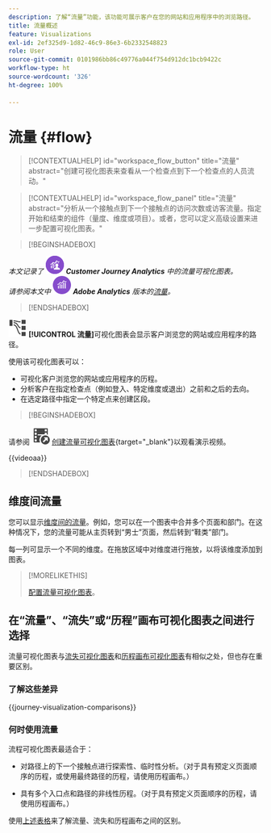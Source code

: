 ```yaml
---
description: 了解“流量”功能，该功能可展示客户在您的网站和应用程序中的浏览路径。
title: 流量概述
feature: Visualizations
exl-id: 2ef325d9-1d82-46c9-86e3-6b2332548823
role: User
source-git-commit: 0101986bb86c49776a044f754d912dc1bcb9422c
workflow-type: ht
source-wordcount: '326'
ht-degree: 100%

---
```


# 流量 {#flow}

<!-- markdownlint-disable MD034 -->

>[!CONTEXTUALHELP]
>id="workspace_flow_button"
>title="流量"
>abstract="创建可视化图表来查看从一个检查点到下一个检查点的人员流动。"

>[!CONTEXTUALHELP]
>id="workspace_flow_panel"
>title="流量"
>abstract="分析从一个接触点到下一个接触点的访问次数或访客流量。指定开始和结束的组件（量度、维度或项目）。或者，您可以定义高级设置来进一步配置可视化图表。"

<!-- markdownlint-enable MD034 -->


>[!BEGINSHADEBOX]

_本文记录了_ ![CustomerJourneyAnalytics](/help/assets/icons/CustomerJourneyAnalytics.svg) _**Customer Journey Analytics** 中的流量可视化图表。_<br/>_请参阅本文中_ ![AdobeAnalytics](/help/assets/icons/AdobeAnalytics.svg) _**Adobe Analytics** 版本的[流量](https://experienceleague.adobe.com/zh-hans/docs/analytics/analyze/analysis-workspace/visualizations/flow/flow)。_

>[!ENDSHADEBOX]


![GraphPathing](/help/assets/icons/GraphPathing.svg) **[!UICONTROL 流量]**&#x200B;可视化图表会显示客户浏览您的网站或应用程序的路径。

使用该可视化图表可以：

* 可视化客户浏览您的网站或应用程序的历程。
* 分析客户在指定检查点（例如登入、特定维度或退出）之前和之后的去向。
* 在选定路径中指定一个特定点来创建区段。


>[!BEGINSHADEBOX]

请参阅 ![VideoCheckedOut](/help/assets/icons/VideoCheckedOut.svg) [创建流量可视化图表](https://video.tv.adobe.com/v/346063/?quality=12&learn=on){target="_blank"}以观看演示视频。

{{videoaa}}

>[!ENDSHADEBOX]


## 维度间流量

您可以显示[维度间的流量](/help/analysis-workspace/visualizations/c-flow/multi-dimensional-flow.md)。例如，您可以在一个图表中合并多个页面和部门。在这种情况下，您的流量可能从主页转到“男士”页面，然后转到“鞋类”部门。

每一列可显示一个不同的维度。在拖放区域中对维度进行拖放，以将该维度添加到图表。

>[!MORELIKETHIS]
>
>[配置流量可视化图表](/help/analysis-workspace/visualizations/c-flow/create-flow.md)。
>

## 在“流量”、“流失”或“历程”画布可视化图表之间进行选择

流量可视化图表与[流失可视化图表](/help/analysis-workspace/visualizations/fallout/fallout-flow.md)和[历程画布可视化图表](/help/analysis-workspace/visualizations/journey-canvas/journey-canvas.md)有相似之处，但也存在重要区别。

### 了解这些差异

<!-- Information in this snippet is shared between Journey canvas, Fallout, and Flow visualization docs -->

{{journey-visualization-comparisons}}

### 何时使用流量

流程可视化图表最适合于：

* 对路径上的下一个接触点进行探索性、临时性分析。（对于具有预定义页面顺序的历程，或使用最终路径的历程，请使用历程画布。）

* 具有多个入口点和路径的非线性历程。（对于具有预定义页面顺序的历程，请使用历程画布。）

使用[上述表格](#understand-the-differences)来了解流量、流失和历程画布之间的区别。
